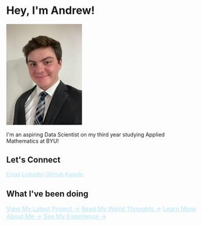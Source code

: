 # Hey, I'm Andrew!

<img src="/images/formal.jpeg" alt="Your Headshot" width="200" />

I'm an aspiring Data Scientist on my third year studying Applied Mathematics at BYU!

## Let's Connect

<a href="mailto:andrewjdarley@gmail.com" style="color: #b3e5fc; font-size: 1.05em;">Email</a>
<a href="https://www.linkedin.com/in/ajdarley/" style="color: #b3e5fc; font-size: 1.05em;">LinkedIn</a>
<a href="https://github.com/andrewjdarley" style="color: #b3e5fc; font-size: 1.05em;">GitHub</a>
<a href="https://www.kaggle.com/andrewjdarley" style="color: #b3e5fc; font-size: 1.05em;">Kaggle</a>

## What I've been doing

<a href="/#projects" style="color: #b3e5fc; font-size: 1.15em;">View My Latest Project →</a>
<a href="/#blog" style="color: #b3e5fc; font-size: 1.15em;">Read My Weird Thoughts →</a>
<a href="/#about" style="color: #b3e5fc; font-size: 1.15em;">Learn More About Me →</a>
<a href="/#resume" style="color: #b3e5fc; font-size: 1.15em;">See My Experience →</a>
